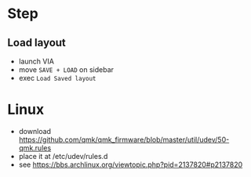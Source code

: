 # Step

## Load layout

- launch VIA
- move `SAVE + LOAD` on sidebar
- exec `Load Saved layout`

# Linux

- download https://github.com/qmk/qmk_firmware/blob/master/util/udev/50-qmk.rules 
- place it at /etc/udev/rules.d
- see https://bbs.archlinux.org/viewtopic.php?pid=2137820#p2137820

